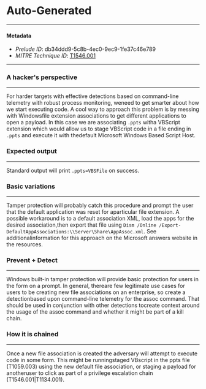
# Auto-Generated

---

#### Metadata

- *Prelude ID*: db34ddd9-5c8b-4ec0-9ec9-1fe37c46e789
- *MITRE Technique ID*: [T1546.001](https://attack.mitre.org/techniques/T1546/001)

---

### A hacker's perspective

---

For harder targets with effective detections based on command-line telemetry with robust process monitoring, weneed to get smarter about how we start executing code. A cool way to approach this problem is by messing with Windowsfile extension associations to get different applications to open a payload. In this case we are associating `.ppts` witha VBScript extension which would allow us to stage VBScript code in a file ending in `.ppts` and execute it with thedefault Microsoft Windows Based Script Host.

### Expected output

---

Standard output will print `.ppts=VBSFile` on success.

### Basic variations

---

Tamper protection will probably catch this procedure and prompt the user that the default application was reset for aparticular file extension. A possible workaround is to a default association XML, load the apps for the desired association,then export that file using `Dism /Online /Export-DefaultAppAssociations:\\Server\Share\AppAssoc.xml`. See additionalinformation for this approach on the Microsoft answers website in the resources.

### Prevent + Detect

---

Windows built-in tamper protection will provide basic protection for users in the form on a prompt. In general, thereare few legitimate use cases for users to be creating new file associations on an enterprise, so create a detectionbased upon command-line telemetry for the assoc command. That should be used in conjunction with other detections tocreate context around the usage of the assoc command and whether it might be part of a kill chain.

### How it is chained

---

Once a new file association is created the adversary will attempt to execute code in some form. This might be runningstaged VBscript in the ppts file (T1059.003) using the new default file association, or staging a payload for anotheruser to click as part of a privilege escalation chain (T1546.001|T1134.001).
